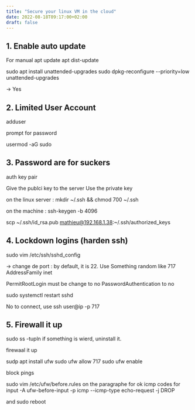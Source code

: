 ```yaml
---
title: "Secure your linux VM in the cloud"
date: 2022-08-18T09:17:00+02:00
draft: false
---
```


## 1. Enable auto update

For manual
apt update
apt dist-update

sudo apt install unattended-upgrades
sudo dpkg-reconfigure --priority=low unattended-upgrades

-> Yes

## 2. Limited User Account

adduser <username>

prompt for password

usermod -aG sudo <username>

## 3. Password are for suckers

auth key pair

Give the publci key to the server
Use the private key 

on the linux server : mkdir ~/.ssh && chmod 700 ~/.ssh

on the machine : ssh-keygen -b 4096 

scp ~/.ssh/id_rsa.pub mathieu@192.168.1.38:~/.ssh/authorized_keys

## 4. Lockdown logins (harden ssh)

sudo vim /etc/ssh/sshd_config

-> change de port : by default, it is 22. Use Something random like 717
AddressFamily inet

PermitRootLogin must be change to no
PasswordAuthentication to no

sudo systemctl restart sshd

No to connect, use ssh user@ip -p 717

## 5. Firewall it up
sudo ss -tupln  if something is wierd, uninstall it.

firewaal it up

sudp apt install ufw
sudo ufw allow 717
sudo ufw enable

block pings

sudo vim /etc/ufw/before.rules
on the paragraphe for ok icmp codes for input
  -A ufw-before-input -p icmp --icmp-type echo-request -j DROP 

  and sudo reboot
